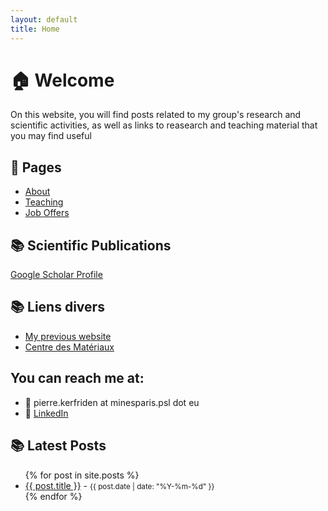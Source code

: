 ```yaml
---
layout: default
title: Home
---
```


# 🏠 Welcome

On this website, you will find posts related to my group's research and scientific activities, as well as links to reasearch and teaching material that you may find useful

## 📁 Pages

- [About](/blog/about/)
- [Teaching](/blog/teaching/)
- [Job Offers](/blog/job_offers/)

## 📚 Scientific Publications

[Google Scholar Profile](https://scholar.google.com/citations?hl=en&user=EV2wmsgAAAAJ&view_op=list_works&sortby=pubdate)

## 📚 Liens divers

- [My previous website](https://computationalengin.blogspot.com/)
- [Centre des Matériaux](https://www.linkedin.com/company/centre-des-materiaux-mines-paris/?viewAsMember=true)

## You can reach me at:

- 📧 pierre.kerfriden at minesparis.psl dot eu
- 💼 [LinkedIn](https://www.linkedin.com/in/pierrekerfriden/?originalSubdomain=fr)

## 📚 Latest Posts

<ul>
  {% for post in site.posts %}
    <li>
      <a href="{{ site.baseurl }}{{ post.url }}">{{ post.title }}</a> - <small>{{ post.date | date: "%Y-%m-%d" }}</small>
    </li>
  {% endfor %}
</ul>




